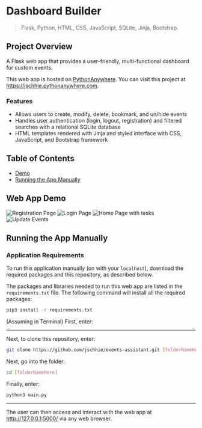 # Dashboard Builder

> Flask, Python, HTML, CSS, JavaScript, SQLite, Jinja, Bootstrap.

## Project Overview
A Flask web app that provides a user-friendly, multi-functional dashboard for custom events. 

This web app is hosted on <a href="https://www.pythonanywhere.com/">PythonAnywhere</a>. You can visit this project at https://jschhie.pythonanywhere.com. 

### Features
* Allows users to create, modify, delete, bookmark, and un/hide events
* Handles user authentication (login, logout, registration) and filtered searches with a relational SQLite database
* HTML templates rendered with Jinja and styled interface with CSS, JavaScript, and Bootstrap framework

## Table of Contents
* [Demo](https://github.com/jschhie/Events-Assistant/#visual-demo)
* [Running the App Manually](https://github.com/jschhie/Events-Assistant/#running-the-app-manually)

## Web App Demo
<img src="https://github.com/jschhie/Events-Assistant/blob/master/demos/css%20register2.png" alt="Registration Page">

<img src="https://github.com/jschhie/Events-Assistant/blob/master/demos/css%20login2.png" alt="Login Page">

<img src="https://github.com/jschhie/Events-Assistant/blob/master/demos/css%20home2.png" alt="Home Page with tasks">

<img src="https://github.com/jschhie/Events-Assistant/blob/master/demos/css%20update2.png" alt="Update Events">


## Running the App Manually
### Application Requirements
To run this application manually (on with your ```localhost```), download the required packages and this repository, as described below.

The packages and libraries needed to run this web app are listed in the ```requirements.txt``` file. 
The following command will install all the required packages:

```bash
pip3 install -r requirements.txt
```
(Assuming in Terminal) First, enter:

<hr>

Next, to clone this repository, enter:
```bash 
git clone https://github.com/jschhie/events-assistant.git [folderNameHere]
```

Next, go into the folder: 

```bash 
cd [folderNameHere]
```

Finally, enter:

```bash
python3 main.py
```

<hr>

The user can then access and interact with the web app at http://127.0.0.1:5000/ via any web browser. 
